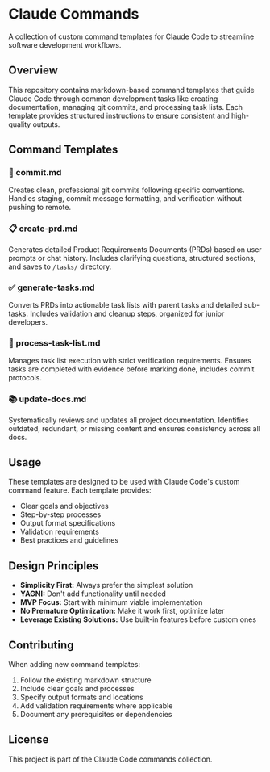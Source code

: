 # Claude Commands

A collection of custom command templates for Claude Code to streamline software development workflows.

## Overview

This repository contains markdown-based command templates that guide Claude Code through common development tasks like creating documentation, managing git commits, and processing task lists. Each template provides structured instructions to ensure consistent and high-quality outputs.

## Command Templates

### 📝 commit.md
Creates clean, professional git commits following specific conventions. Handles staging, commit message formatting, and verification without pushing to remote.

### 📋 create-prd.md
Generates detailed Product Requirements Documents (PRDs) based on user prompts or chat history. Includes clarifying questions, structured sections, and saves to `/tasks/` directory.

### ✅ generate-tasks.md
Converts PRDs into actionable task lists with parent tasks and detailed sub-tasks. Includes validation and cleanup steps, organized for junior developers.

### 🔄 process-task-list.md
Manages task list execution with strict verification requirements. Ensures tasks are completed with evidence before marking done, includes commit protocols.

### 📚 update-docs.md
Systematically reviews and updates all project documentation. Identifies outdated, redundant, or missing content and ensures consistency across all docs.

## Usage

These templates are designed to be used with Claude Code's custom command feature. Each template provides:

- Clear goals and objectives
- Step-by-step processes
- Output format specifications
- Validation requirements
- Best practices and guidelines

## Design Principles

- **Simplicity First:** Always prefer the simplest solution
- **YAGNI:** Don't add functionality until needed
- **MVP Focus:** Start with minimum viable implementation
- **No Premature Optimization:** Make it work first, optimize later
- **Leverage Existing Solutions:** Use built-in features before custom ones

## Contributing

When adding new command templates:
1. Follow the existing markdown structure
2. Include clear goals and processes
3. Specify output formats and locations
4. Add validation requirements where applicable
5. Document any prerequisites or dependencies

## License

This project is part of the Claude Code commands collection.